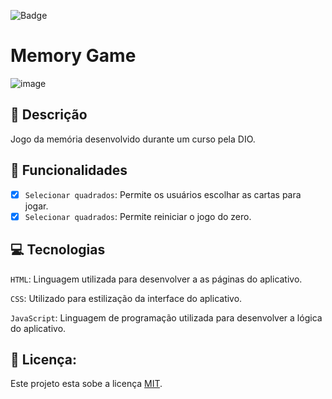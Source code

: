 ![Badge](https://img.shields.io/badge/MemoryGame-%237159c1?style=for-the-badge&logo=ghost)
# Memory Game
![image](https://github.com/user-attachments/assets/51ea6e2d-53e5-4cd6-90d5-fda79ca7552b)


## 📑 Descrição

Jogo da memória desenvolvido durante um curso pela DIO.

## 🎯 Funcionalidades

- [x] `Selecionar quadrados`: Permite os usuários escolhar as cartas para jogar. <br>
- [x] `Selecionar quadrados`: Permite reiniciar o jogo do zero.

## 💻 Tecnologias 

`HTML`: Linguagem utilizada para desenvolver a as páginas do aplicativo.

`CSS`: Utilizado para estilização da interface do aplicativo.

`JavaScript`: Linguagem de programação utilizada para desenvolver a lógica do aplicativo.



## 🚧 Licença:

Este projeto esta sobe a licença [MIT](./LICENSE).
